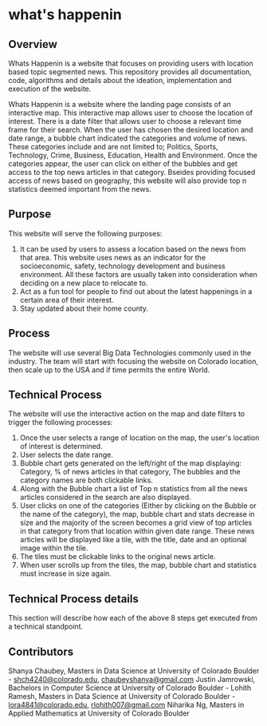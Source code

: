 # what's happenin

## Overview

Whats Happenin is a website that focuses on providing users with location based topic segmented news. This repository provides all documentation, code, algorithms and details about the ideation, implementation and execution of the website. 

Whats Happenin is a website where the landing page consists of an interactive map. This interactive map allows user to choose the location of interest. There is a date filter that allows user to choose a relevant time frame for their search. When the user has chosen the desired location and date range, a bubble chart indicated the categories and volume of news. These categories include and are not limited to; Politics, Sports, Technology, Crime, Business, Education, Health and Environment. Once the categories appear, the user can click on either of the bubbles and get access to the top news articles in that category. Bseides providing focused access of news based on geography, this website will also provide top n statistics deemed important from the news. 

## Purpose

This website will serve the following purposes:
1) It can be used by users to assess a location based on the news from that area. This website uses news as an indicator for the socioeconomic, safety, technology development and business environment. All these factors are usually taken into consideration when deciding on a new place to relocate to.
2) Act as a fun tool for people to find out about the latest happenings in a certain area of their interest.
3) Stay updated about their home county.

## Process

The website will use several Big Data Technologies commonly used in the industry. The team will start with focusing the website on Colorado location, then scale up to the USA and if time permits the entire World. 

## Technical Process

The website will use the interactive action on the map and date filters to trigger the following processes:

1) Once the user selects a range of location on the map, the user's location of interest is determined.
2) User selects the date range.
3) Bubble chart gets generated on the left/right of the map displaying: Category, % of news articles in that category, The bubbles and the category names are both clickable links.
4) Along with the Bubble chart a list of Top n statistics from all the news articles considered in the search are also displayed.
5) User clicks on one of the categories (Either by clicking on the Bubble or the name of the category), the map, bubble chart and stats decrease in size and the majority of the screen becomes a grid view of top articles in that category from that location within given date range. These news articles will be displayed like a tile, with the title, date and an optional image within the tile.
6) The tiles must be clickable links to the original news article.
7) When user scrolls up from the tiles, the map, bubble chart and statistics must increase in size again.

## Technical Process details

This section will describe how each of the above 8 steps get executed from a technical standpoint. 

## Contributors

Shanya Chaubey, Masters in Data Science at University of Colorado Boulder - shch4240@colorado.edu, chaubeyshanya@gmail.com
Justin Jamrowski, Bachelors in Computer Science at University of Colorado Boulder -
Lohith Ramesh, Masters in Data Science at University of Colorado Boulder - lora4841@colorado.edu, rlohith007@gmail.com
Niharika Ng, Masters in Applied Mathematics at University of Colorado Boulder









